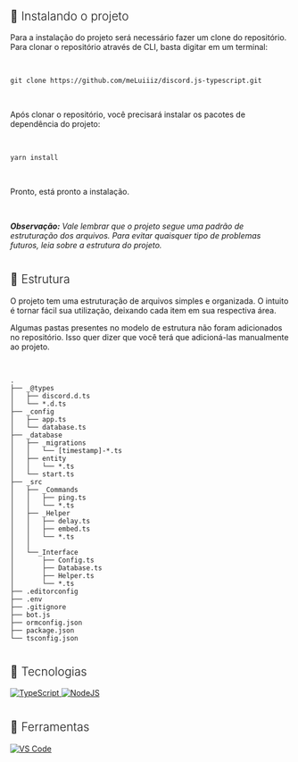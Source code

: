 
<h2 style="margin-top:40px;font-weight:300">🎉 Instalando o projeto</h2>

Para a instalação do projeto será necessário fazer um clone do repositório. Para clonar o repositório através de CLI, basta digitar em um terminal:

<br />

```
git clone https://github.com/meLuiiiz/discord.js-typescript.git
```

<br />

Após clonar o repositório, você precisará instalar os pacotes de dependência do projeto:

<br />

```
yarn install
```
<br />

Pronto, está pronto a instalação.

<br />

***Observação:** Vale lembrar que o projeto segue uma padrão de estruturação dos arquivos. Para evitar quaisquer tipo de problemas futuros, leia sobre a estrutura do projeto.*


<h2 style="margin-top:40px;font-weight:300">📁 Estrutura</h2>

O projeto tem uma estruturação de arquivos simples e organizada. O intuito é tornar fácil sua utilização, deixando cada item em sua respectiva área.

Algumas pastas presentes no modelo de estrutura não foram adicionados no repositório. Isso quer dizer que você terá que adicioná-las manualmente ao projeto.

<br />

```
.
├── _@types
│   ├── discord.d.ts
│   └── *.d.ts
├── _config
│   ├── app.ts
│   └── database.ts
├── _database
│   ├── _migrations
│   │   └── [timestamp]-*.ts
│   ├── entity
│   │   └── *.ts
│   └── start.ts
├── _src
│   ├── _Commands
│   │   ├── ping.ts
│   │   └── *.ts
│   ├── _Helper
│   │   ├── delay.ts
│   │   ├── embed.ts
│   │   └── *.ts
│   │
│   └──_Interface
│       ├── Config.ts
│       ├── Database.ts
│       ├── Helper.ts
│       └── *.ts
├── .editorconfig
├── .env
├── .gitignore
├── bot.js
├── ormconfig.json
├── package.json
└── tsconfig.json

```

<h2 style="margin-top:40px;font-weight:300">📃 Tecnologias</h2>

<a href="https://www.typescriptlang.org/" target="_blank">
<img alt="TypeScript" src="https://img.shields.io/badge/typescript%20-%23007ACC.svg?&style=for-the-badge&logo=typescript&logoColor=white"/>
</a>

<a href="https://nodejs.org/" target="_blank">
<img alt="NodeJS" src="https://img.shields.io/badge/node.js%20-%2343853D.svg?&style=for-the-badge&logo=node.js&logoColor=white"/>
</a>

<h2 style="margin-top:40px;font-weight:300">🧰 Ferramentas</h2>

<a href="https://code.visualstudio.com/" target="_blank">
<img src="https://img.shields.io/badge/Visual_Studio_Code-0078D4?style=for-the-badge&logo=visual%20studio%20code&logoColor=white" alt="VS Code" />
</a>